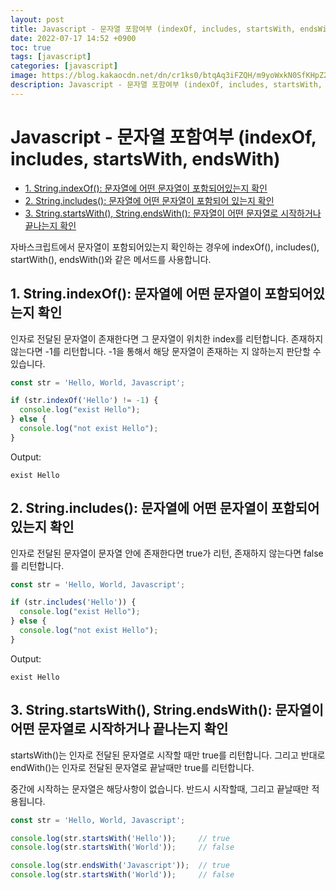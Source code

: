 ```yaml
---
layout: post
title: Javascript - 문자열 포함여부 (indexOf, includes, startsWith, endsWith)
date: 2022-07-17 14:52 +0900
toc: true
tags: [javascript]
categories: [javascript]
image: https://blog.kakaocdn.net/dn/cr1ks0/btqAq3iFZQH/m9yoWxkN0SfKHpZ2MnfyKk/img.png
description: Javascript - 문자열 포함여부 (indexOf, includes, startsWith, endsWith)
---
```

# Javascript - 문자열 포함여부 (indexOf, includes, startsWith, endsWith)
  - [1. String.indexOf(): 문자열에 어떤 문자열이 포함되어있는지 확인](#1-stringindexof-문자열에-어떤-문자열이-포함되어있는지-확인)
  - [2. String.includes(): 문자열에 어떤 문자열이 포함되어 있는지 확인](#2-stringincludes-문자열에-어떤-문자열이-포함되어-있는지-확인)
  - [3. String.startsWith(), String.endsWith(): 문자열이 어떤 문자열로 시작하거나 끝나는지 확인](#3-stringstartswith-stringendswith-문자열이-어떤-문자열로-시작하거나-끝나는지-확인)

자바스크립트에서 문자열이 포함되어있는지 확인하는 경우에 indexOf(), includes(), startWith(), endsWith()와 같은 메서드를 사용합니다. 



## 1. String.indexOf(): 문자열에 어떤 문자열이 포함되어있는지 확인

인자로 전달된 문자열이 존재한다면 그 문자열이 위치한 index를 리턴합니다. 존재하지 않는다면 -1를 리턴합니다. -1을 통해서 해당 문자열이 존재하는 지 않하는지 판단할 수 있습니다. 

```js
const str = 'Hello, World, Javascript';

if (str.indexOf('Hello') != -1) {
  console.log("exist Hello");
} else {
  console.log("not exist Hello");
}
```



Output:

```
exist Hello
```





## 2. String.includes(): 문자열에 어떤 문자열이 포함되어 있는지 확인

인자로 전달된 문자열이 문자열 안에 존재한다면 true가 리턴, 존재하지 않는다면 false를 리턴합니다.

```js
const str = 'Hello, World, Javascript';

if (str.includes('Hello')) {
  console.log("exist Hello");
} else {
  console.log("not exist Hello");
}
```



Output: 

```
exist Hello
```



## 3. String.startsWith(), String.endsWith(): 문자열이 어떤 문자열로 시작하거나 끝나는지 확인

startsWith()는 인자로 전달된 문자열로 시작할 때만 true를 리턴합니다. 그리고 반대로 endWith()는 인자로 전달된 문자열로 끝날때만 true를 리턴합니다. 

중간에 시작하는 문자열은 해당사항이 없습니다. 반드시 시작할때, 그리고 끝날때만 적용됩니다. 

```js
const str = 'Hello, World, Javascript';

console.log(str.startsWith('Hello'));     // true
console.log(str.startsWith('World'));     // false

console.log(str.endsWith('Javascript'));  // true
console.log(str.startsWith('World'));     // false
```

